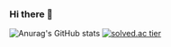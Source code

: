 ### Hi there 👋
![Anurag's GitHub stats](https://github-readme-stats.vercel.app/api?username=Ji-hyeong&theme=monokai&show_icons=true)
[![solved.ac tier](http://mazassumnida.wtf/api/generate_badge?boj=jihyeong16)](https://solved.ac/jihyeong16)

<!--
**Ji-hyeong/Ji-hyeong** is a ✨ _special_ ✨ repository because its `README.md` (this file) appears on your GitHub profile.

Here are some ideas to get you started:

- 🔭 I’m currently working on ...
- 🌱 I’m currently learning ...
- 👯 I’m looking to collaborate on ...
- 🤔 I’m looking for help with ...
- 💬 Ask me about ...
- 📫 How to reach me: ...
- 😄 Pronouns: ...
- ⚡ Fun fact: ...
-->

